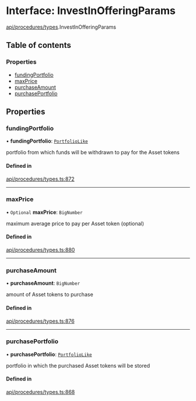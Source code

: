 # Interface: InvestInOfferingParams

[api/procedures/types](../wiki/api.procedures.types).InvestInOfferingParams

## Table of contents

### Properties

- [fundingPortfolio](../wiki/api.procedures.types.InvestInOfferingParams#fundingportfolio)
- [maxPrice](../wiki/api.procedures.types.InvestInOfferingParams#maxprice)
- [purchaseAmount](../wiki/api.procedures.types.InvestInOfferingParams#purchaseamount)
- [purchasePortfolio](../wiki/api.procedures.types.InvestInOfferingParams#purchaseportfolio)

## Properties

### fundingPortfolio

• **fundingPortfolio**: [`PortfolioLike`](../wiki/types#portfoliolike)

portfolio from which funds will be withdrawn to pay for the Asset tokens

#### Defined in

[api/procedures/types.ts:872](https://github.com/PolymeshAssociation/polymesh-sdk/blob/91c2d2d8/src/api/procedures/types.ts#L872)

___

### maxPrice

• `Optional` **maxPrice**: `BigNumber`

maximum average price to pay per Asset token (optional)

#### Defined in

[api/procedures/types.ts:880](https://github.com/PolymeshAssociation/polymesh-sdk/blob/91c2d2d8/src/api/procedures/types.ts#L880)

___

### purchaseAmount

• **purchaseAmount**: `BigNumber`

amount of Asset tokens to purchase

#### Defined in

[api/procedures/types.ts:876](https://github.com/PolymeshAssociation/polymesh-sdk/blob/91c2d2d8/src/api/procedures/types.ts#L876)

___

### purchasePortfolio

• **purchasePortfolio**: [`PortfolioLike`](../wiki/types#portfoliolike)

portfolio in which the purchased Asset tokens will be stored

#### Defined in

[api/procedures/types.ts:868](https://github.com/PolymeshAssociation/polymesh-sdk/blob/91c2d2d8/src/api/procedures/types.ts#L868)
